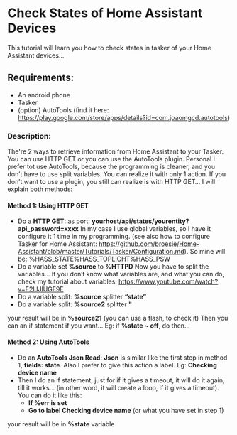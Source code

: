# Check States of Home Assistant Devices
This tutorial will learn you how to check states in tasker of your Home Assistant devices...

## Requirements:
- An android phone
- Tasker
- (option) AutoTools (find it here: https://play.google.com/store/apps/details?id=com.joaomgcd.autotools)

### Description:
The're 2 ways to retrieve information from Home Assistant to your Tasker. You can use HTTP GET or you can use the AutoTools plugin.
Personal I prefer tot use AutoTools, because the programming is cleaner, and you don’t have to use split variables. You can realize it with only 1 action. If you don’t want to use a plugin, you still can realize is with HTTP GET…
I will explain both methods:

#### Method 1: Using HTTP GET
- Do a **HTTP GET**: as port: **yourhost/api/states/yourentity?api_password=xxxx**
In my case I use global variables, so I have it configure it 1 time in my programming. (see also how to configure Tasker for Home Assistant: https://github.com/broesie/Home-Assistant/blob/master/Tutorials/Tasker/Configuration.md).
So mine will be: %HASS_STATE%HASS_TOPLICHT%HASS_PSW
- Do a variable set **%source** to **%HTTPD**
Now you have to split the variables… If you don’t know what variables are, and what you can do, check my tutorial about variables: https://www.youtube.com/watch?v=F2IJJlUGF9E
- Do a variable split: **%source** splitter **“state”**
- Do a variable split: **%source2** splitter **"**

your result will be in **%source21** (you can use a flash, to check it)
Then you can an if statement if you want… Eg: if **%state ~ off**, do then...

#### Method 2: Using AutoTools
- Do an **AutoTools Json Read**: **Json** is similar like the first step in method 1, **fields: state**. Also I prefer to give this action a label. Eg: **Checking device name**
- Then I do an if statement, just for if it gives a timeout, it will do it again, till it works… (in other word, it will create a loop, if it gives a timeout). You can do it like this:
  - **If %err is set**
  - **Go to label Checking device name** (or what you have set in step 1) 

your result will be in **%state** variable
